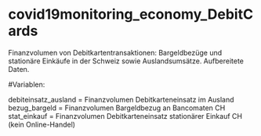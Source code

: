# covid19monitoring_economy_DebitCards

Finanzvolumen von Debitkartentransaktionen: Bargeldbezüge und stationäre Einkäufe in der Schweiz sowie  Auslandsumsätze. Aufbereitete Daten.

#Variablen: 

debiteinsatz_ausland = Finanzvolumen Debitkarteneinsatz im Ausland
bezug_bargeld = Finanzvolumen Bargeldbezug an Bancomaten CH
stat_einkauf = Finanzvolumen Debitkarteneinsatz stationärer Einkauf CH (kein Online-Handel)
